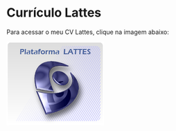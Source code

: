 Currículo Lattes
================

Para acessar o meu CV Lattes, clique na imagem abaixo:

[![Currículo Lattes Guilherme Martins](../images/lattes.png)](http://lattes.cnpq.br/5997657584785803)

